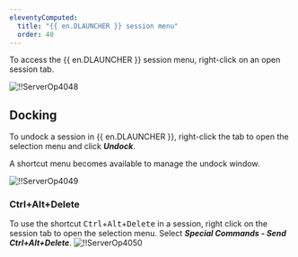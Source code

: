 ```yaml
---
eleventyComputed:
  title: "{{ en.DLAUNCHER }} session menu"
  order: 40
---
```

To access the {{ en.DLAUNCHER }} session menu, right-click on an open session tab.

![!!ServerOp4048](https://cdnweb.devolutions.net/docs/en/server/ServerOp4048.png)
## Docking
To undock a session in {{ en.DLAUNCHER }}, right-click the tab to open the selection menu and click ***Undock***.

A shortcut menu becomes available to manage the undock window.

![!!ServerOp4049](https://cdnweb.devolutions.net/docs/en/server/ServerOp4049.png)
### Ctrl+Alt+Delete
To use the shortcut <kbd>Ctrl</kbd>+<kbd>Alt</kbd>+<kbd>Delete</kbd> in a session, right click on the session tab to open the selection menu. Select ***Special Commands - Send Ctrl+Alt+Delete***.
![!!ServerOp4050](https://cdnweb.devolutions.net/docs/en/server/ServerOp4050.png)
